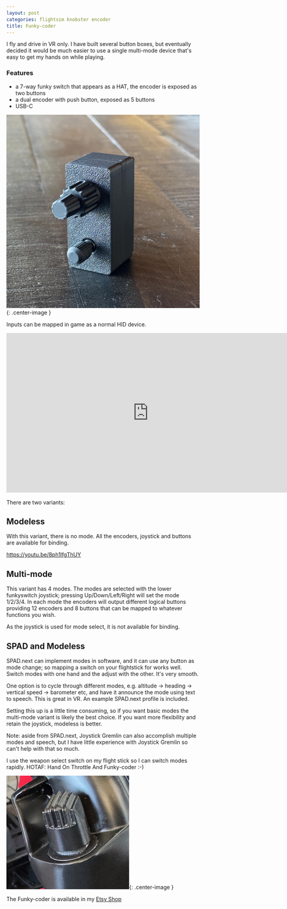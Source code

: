 ```yaml
---
layout: post
categories: flightsim knobster encoder
title: Funky-coder
---
```


I fly and drive in VR only. I have built several button boxes, but eventually decided it would be much easier to use a single multi-mode device that's easy to get my hands on while playing.

### Features

- a 7-way funky switch that appears as a HAT, the encoder is exposed as two buttons
- a dual encoder with push button, exposed as 5 buttons
- USB-C

![](/assets/fc/fc1.jpg){: .center-image }

Inputs can be mapped in game as a normal HID device.

<iframe width="740" height="416" class="center-image" src="https://www.youtube.com/embed/8ph1lfgThUY?si=7H_nSfAJesfxKCqg" title="YouTube video player" frameborder="0" allow="accelerometer; autoplay; clipboard-write; encrypted-media; gyroscope; picture-in-picture; web-share" referrerpolicy="strict-origin-when-cross-origin" allowfullscreen></iframe>

There are two variants:

## Modeless

With this variant, there is no mode. All the encoders, joystick and buttons are available for binding.

https://youtu.be/8ph1lfgThUY

## Multi-mode

This variant has 4 modes. The modes are selected with the lower funkyswitch joystick; pressing Up/Down/Left/Right will set the mode 1/2/3/4. In each mode the encoders will output different logical buttons providing 12 encoders and 8 buttons that can be mapped to whatever functions you wish.

As the joystick is used for mode select, it is not available for binding.

## SPAD and Modeless

SPAD.next can implement modes in software, and it can use any button as mode change; so mapping a switch on your flightstick for works well. Switch modes with one hand and the adjust with the other. It's very smooth. 

One option is to cycle through different modes, e.g. altitude -> heading -> vertical speed -> barometer etc, and have it announce the mode using text to speech. This is great in VR. An example SPAD.next profile is included.

Setting this up is a little time consuming, so if you want basic modes the multi-mode variant is likely the best choice. If you want more flexibility and retain the joystick, modeless is better.

Note: aside from SPAD.next, Joystick Gremlin can also accomplish multiple modes and speech, but I have little experience with Joystick Gremlin so can't help with that so much. 

I use the weapon select switch on my flight stick so I can switch modes rapidly. HOTAF: Hand On Throttle And Funky-coder :-)

![](/assets/fc/fc3.jpg){: .center-image }

The Funky-coder is available in my [Etsy Shop](https://www.etsy.com/listing/1836479954/)
